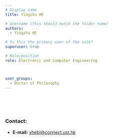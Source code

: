 ```yaml
---
# Display name
title: Yingzhu HE

# Username (this should match the folder name)
authors:
  - Yingzhu HE

# Is this the primary user of the site?
superuser: true

# Role/position
role: Electronic and Computer Engineering



user_groups:
  - Doctor of Philosophy
---
```

<br/>
<br/>
<br/>

###     Contact:
- **E-mail:** yhebi@connect.ust.hk
